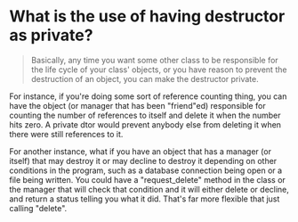# What is the use of having destructor as private?
> Basically, any time you want some other class to be responsible for the life cycle of your class' objects, or you have reason to prevent the destruction of an object, you can make the destructor private.

For instance, if you're doing some sort of reference counting thing, you can have the object (or manager that has been "friend"ed) responsible for counting the number of references to itself and delete it when the number hits zero. A private dtor would prevent anybody else from deleting it when there were still references to it.

For another instance, what if you have an object that has a manager (or itself) that may destroy it or may decline to destroy it depending on other conditions in the program, such as a database connection being open or a file being written. You could have a "request_delete" method in the class or the manager that will check that condition and it will either delete or decline, and return a status telling you what it did. That's far more flexible that just calling "delete".
